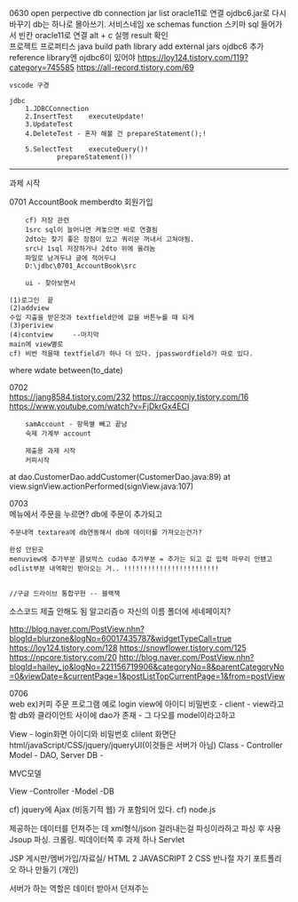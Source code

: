 0630
		open perpective
		db connection
		jar list
 		oracle11로 연결 ojdbc6.jar로 다시 바꾸기
		db는 하나로 몰아쓰기.
		서비스네임 xe
		schemas function 스키마
		sql 들어가서 빈칸 
		oracle11로 연결
		alt + c  실행 result 확인		
		프로젝트 프로퍼티스 java build path library
		add external jars ojdbc6 추가
		reference library엔 ojdbc6이 있어야
https://loy124.tistory.com/119?category=745585
https://all-record.tistory.com/69

	vscode 구경
	
	jdbc	
		1.JDBCConnection 
		2.InsertTest	executeUpdate!
		3.UpdateTest	
		4.DeleteTest - 혼자 해볼 건 prepareStatement();!
				
		5.SelectTest 	executeQuery()!
				prepareStatement()!
----------------------------------
과제 시작


0701
		AccountBook
		memberdto 회원가입

		cf) 저장 관련
		1src sql이 늘어나면 켜놓으면 바로 연결됨
		2dto는 찾기 좋은 장점이 있고 쿼리문 꺼내서 고쳐야됨.
		src나 1sql 저장하거나 2dto 위에 올려놈
		파일로 남겨두냐 글에 적어두냐
		D:\jdbc\0701_AccountBook\src

		ui - 찾아보면서

	(1)로그인 	끝
	(2)addview
	수입 지출을 받은것과 textfield안에 값을 버튼누를 때 되게
	(3)periview
	(4)contview		--마지막
	main에 view별로 
	cf) 비번 적을때 textfield가 하나 더 있다. jpasswordfield가 따로 있다.	
	
where wdate  between(to_date)

0702		
		https://jang8584.tistory.com/232
		https://raccoonjy.tistory.com/16
		https://www.youtube.com/watch?v=FjDkrGx4ECI

		samAccount - 항목별 빼고 끝남
		숙제 가계부 account
		
		제출용 과제 시작
		커피시작


at dao.CustomerDao.addCustomer(CustomerDao.java:89)
	at view.signView.actionPerformed(signView.java:107)



0703	
	메뉴에서 주문을 누르면? db에 주문이 추가되고

	주문내역 textarea에 db연동해서 db에 데이터를 가져오는건가?
	
	완성 안된곳
	menuview에 추가부분 콤보박스 cudao 추가부분 = 추가는 되고 값 입력 마무리 안됐고
	odlist부분 내역확인 받아오는 거.. !!!!!!!!!!!!!!!!!!!!!!!!

	
	//구글 드라이브 통합구현 -- 블랙잭
소스코드 제출 안해도 됨 
알고리즘ㅇ 자신의 이름 폴더에 
세네페이지?

http://blog.naver.com/PostView.nhn?blogId=blurzone&logNo=60017435787&widgetTypeCall=true
https://loy124.tistory.com/128
https://snowflower.tistory.com/125
https://npcore.tistory.com/20
http://blog.naver.com/PostView.nhn?blogId=hailey_jo&logNo=221156719906&categoryNo=8&parentCategoryNo=0&viewDate=&currentPage=1&postListTopCurrentPage=1&from=postView



0706	
	web 
ex)커피 주문 프로그램 예로
login view에 아이디 비밀번호 - client - view라고 함
db와 클라이언트 사이에 dao가 존재 - 그 다오를 model이라고하고

View	- login화면 아이디와 비밀번호 clilent	화면단 html/javaScript/CSS/jquery/jqueryUI(이것들은 서버가 아님)
Class	- Controller			
Model	- DAO, Server
DB	- 

MVC모델

View     -Controller  -Model     -DB

 cf) jquery에 Ajax (비동기적 웹) 가 포함되어 있다.
 cf) node.js

제공하는 데이터를 던져주는 데 xml형식/json 걸러내는걸 파싱이라하고 파싱 후 사용
Jsoup 파싱. 크롤링. 빅데이터쪽 후 과제 하나
Servlet

JSP 게시판/멤버가입/자료실/
HTML 2 JAVASCRIPT 2 CSS 반나절
자기 포트폴리오 하나 만들기 (개인)

서버가 하는 역할은 데이터 받아서 던져주는
